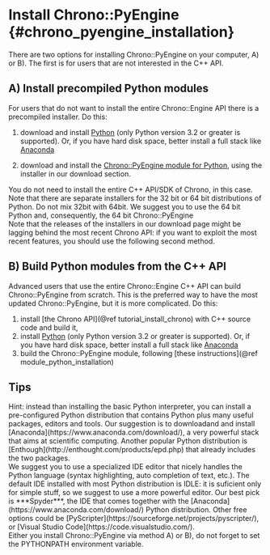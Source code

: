 Install Chrono::PyEngine {#chrono_pyengine_installation}
==========================

There are two options for installing Chrono::PyEngine on your computer, A) or B). 
The first is for users that are not interested in the C++ API.


## A) Install precompiled Python modules

For users that do not want to install the entire Chrono::Engine API 
there is a precompiled installer. 
Do this:

1. download and install [Python](http://www.python.org) (only Python version 3.2 or greater is supported). 
   Or, if you have hard disk space, better install a full stack like [Anaconda](https://www.anaconda.com/download/)

2. download and install the [Chrono::PyEngine module for Python](http://www.projectchrono.org/download), 
   using the installer in our download section.

<div class="ce-info">
You do not need to install the entire C++ API/SDK of Chrono, in this case. 
</div>

<div class="ce-danger">
Note that there are separate installers for the 32 bit or 64 bit distributions of Python. 
Do not mix 32bit with 64bit. We suggest you to use the 64 bit Python and, consequently, the 64 bit Chrono::PyEngine
</div>

<div class="ce-warning">
Note that the releases of the installers in our download page might be lagging behind the most recent 
Chrono API: if you want to exploit the most recent features, you should use the following second method.
</div>



## B) Build Python modules from the C++ API

Advanced users that use the entire Chrono::Engine C++ API can build Chrono::PyEngine from scratch. 
This is the preferred way to have the most updated Chrono::PyEngine, but it is more complicated.
Do this:

1. install [the Chrono API](@ref tutorial_install_chrono) with C++ source code and build it,
2. install [Python](http://www.python.org) (only Python version 3.2 or greater is supported). 
   Or, if you have hard disk space, better install a full stack like [Anaconda](https://www.anaconda.com/download/)
3. build the Chrono::PyEngine module, following [these instructions](@ref module_python_installation)


## Tips

<div class="ce-info">
Hint: instead than installing the basic Python interpreter, you can install 
a pre-configured Python distribution that contains Python plus many useful packages, editors
and tools. Our suggestion is to downloadand and install [Anaconda](https://www.anaconda.com/download/),
a very powerful stack that aims at scientific computing.
Another popular Python distribution is [Enthough](http://enthought.com/products/epd.php) that already includes the two packages.
</div>

<div class="ce-info">
We suggest you to use a specialized IDE editor that nicely handles 
the Python language (syntax highlighting, auto completion of text, etc.). 
The default IDE installed with most Python distribution is IDLE: 
it is suficient only for simple stuff, so we suggest to use a more powerful editor. 
Our best pick is ***Spyder***, the IDE that comes together with 
the [Anaconda](https://www.anaconda.com/download/) Python distribution. Other free options could be
[PyScripter](https://sourceforge.net/projects/pyscripter/), 
or [Visual Studio Code](https://code.visualstudio.com/).
</div>

<div class="ce-warning">
Either you install Chrono::PyEngine via method A) or B), do not forget to set the PYTHONPATH environment variable.
</div>

